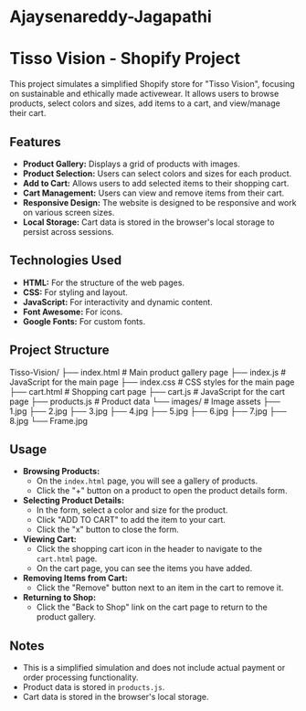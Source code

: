 # Ajaysenareddy-Jagapathi

# Tisso Vision - Shopify Project

This project simulates a simplified Shopify store for "Tisso Vision", focusing on sustainable and ethically made activewear. It allows users to browse products, select colors and sizes, add items to a cart, and view/manage their cart.

## Features

-   **Product Gallery:** Displays a grid of products with images.
-   **Product Selection:** Users can select colors and sizes for each product.
-   **Add to Cart:** Allows users to add selected items to their shopping cart.
-   **Cart Management:** Users can view and remove items from their cart.
-   **Responsive Design:** The website is designed to be responsive and work on various screen sizes.
-   **Local Storage:** Cart data is stored in the browser's local storage to persist across sessions.

## Technologies Used

-   **HTML:** For the structure of the web pages.
-   **CSS:** For styling and layout.
-   **JavaScript:** For interactivity and dynamic content.
-   **Font Awesome:** For icons.
-   **Google Fonts:** For custom fonts.

## Project Structure

Tisso-Vision/
├── index.html       # Main product gallery page
├── index.js         # JavaScript for the main page
├── index.css        # CSS styles for the main page
├── cart.html        # Shopping cart page
├── cart.js          # JavaScript for the cart page
├── products.js      # Product data
└── images/          # Image assets
├── 1.jpg
├── 2.jpg
├── 3.jpg
├── 4.jpg
├── 5.jpg
├── 6.jpg
├── 7.jpg
├── 8.jpg
└── Frame.jpg

## Usage

-   **Browsing Products:**
    -   On the `index.html` page, you will see a gallery of products.
    -   Click the "+" button on a product to open the product details form.
-   **Selecting Product Details:**
    -   In the form, select a color and size for the product.
    -   Click "ADD TO CART" to add the item to your cart.
    -   Click the "x" button to close the form.
-   **Viewing Cart:**
    -   Click the shopping cart icon in the header to navigate to the `cart.html` page.
    -   On the cart page, you can see the items you have added.
-   **Removing Items from Cart:**
    -   Click the "Remove" button next to an item in the cart to remove it.
-   **Returning to Shop:**
    -   Click the "Back to Shop" link on the cart page to return to the product gallery.

## Notes

-   This is a simplified simulation and does not include actual payment or order processing functionality.
-   Product data is stored in `products.js`.
-   Cart data is stored in the browser's local storage.
